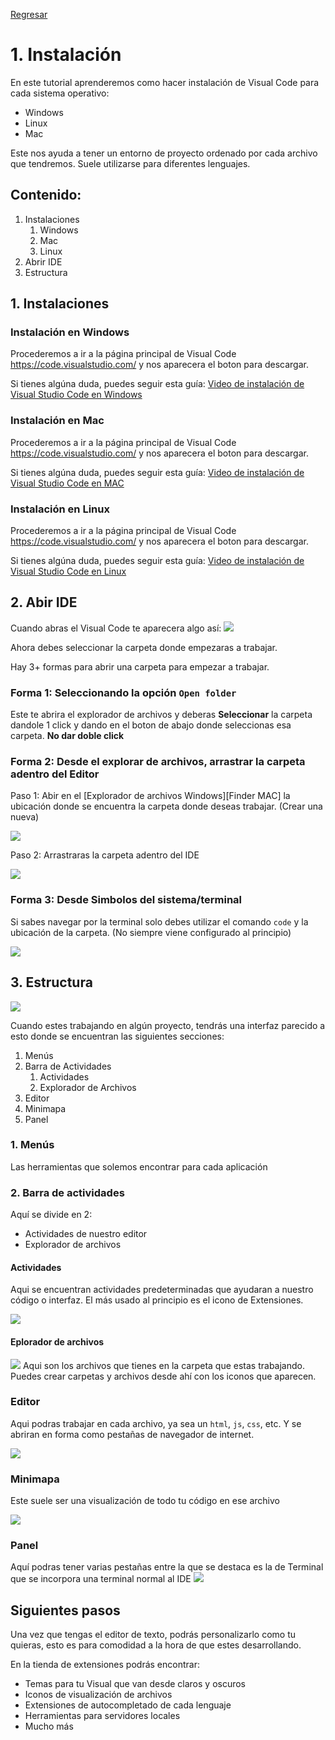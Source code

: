 <a href='README.md'>Regresar</a>

# 1. Instalación

En este tutorial aprenderemos como hacer instalación de Visual Code para cada sistema operativo:

* Windows
* Linux
* Mac

Este nos ayuda a tener un entorno de proyecto ordenado por cada archivo que tendremos. Suele utilizarse para diferentes lenguajes.

## Contenido:

1. Instalaciones
   1. Windows
   2. Mac
   3. Linux
2. Abrir IDE
3. Estructura

## 1. Instalaciones

### Instalación en Windows

Procederemos a ir a la página principal de Visual Code https://code.visualstudio.com/ y nos aparecera el boton para descargar. 

Si tienes algúna duda, puedes seguir esta guía:
[Video de instalación de Visual Studio Code en Windows](https://www.youtube.com/watch?v=Hs49jA6FizM)

### Instalación en Mac
Procederemos a ir a la página principal de Visual Code https://code.visualstudio.com/ y nos aparecera el boton para descargar. 

Si tienes algúna duda, puedes seguir esta guía:
[Video de instalación de Visual Studio Code en MAC](https://www.youtube.com/watch?v=eG27tmTfFFc)

### Instalación en Linux
Procederemos a ir a la página principal de Visual Code https://code.visualstudio.com/ y nos aparecera el boton para descargar. 

Si tienes algúna duda, puedes seguir esta guía:
[Video de instalación de Visual Studio Code en Linux](https://www.youtube.com/watch?v=ROXcgWe3Fsc)


## 2. Abir IDE

Cuando abras el Visual Code te aparecera algo así:
<img src='https://upload.wikimedia.org/wikipedia/commons/thumb/e/e9/VS_Code_%28Insiders%29.png/800px-VS_Code_%28Insiders%29.png'>




Ahora debes seleccionar la carpeta donde empezaras a trabajar.

Hay 3+ formas para abrir una carpeta para empezar a trabajar.

### Forma 1: Seleccionando la opción `Open folder`
Este te abrira el explorador de archivos y deberas **Seleccionar** la carpeta dandole 1 click y dando en el boton de abajo donde seleccionas esa carpeta. **No dar doble click**

### Forma 2: Desde el explorar de archivos, arrastrar la carpeta adentro del Editor


Paso 1: Abir en el [Explorador de archivos Windows][Finder MAC] la ubicación donde se encuentra la carpeta donde deseas trabajar. (Crear una nueva)

<img src='https://i.blogs.es/56b917/explorador-tactil/1366_2000.jpg'>

Paso 2: Arrastraras la carpeta adentro del IDE

<img src='https://vfpajs.files.wordpress.com/2020/08/js29.png?w=985'>

### Forma 3: Desde Simbolos del sistema/terminal
Si sabes navegar por la terminal solo debes utilizar el comando `code` y la ubicación de la carpeta. (No siempre viene configurado al principio)

<img src='https://code.visualstudio.com/assets/docs/editor/command-line/launch-vscode.png'>

## 3. Estructura 

<img src='https://www.mclibre.org/consultar/informatica/img/vscode/vsc-interfaz-11.png'>

Cuando estes trabajando en algún proyecto, tendrás una interfaz parecido a esto donde se encuentran las siguientes secciones:

1. Menús
2. Barra de Actividades
   1. Actividades
   2. Explorador de Archivos
3. Editor
4. Minimapa
5. Panel

### 1. Menús 
Las herramientas que solemos encontrar para cada aplicación

### 2. Barra de actividades
Aquí se divide en 2:
* Actividades de nuestro editor
* Explorador de archivos

#### Actividades

Aqui se encuentran actividades predeterminadas que ayudaran a nuestro código o interfaz. El más usado al principio es el icono de Extensiones. 

<img src='https://www.mclibre.org/consultar/informatica/img/vscode/vsc-perso-idioma-1.png'>

#### Eplorador de archivos
<img src='https://www.mclibre.org/consultar/informatica/img/vscode/vsc-uso-actividades-explorador-apartados-1.png'>
Aqui son los archivos que tienes en la carpeta que estas trabajando. Puedes crear carpetas y archivos desde ahí con los iconos que aparecen.

### Editor
Aqui podras trabajar en cada archivo, ya sea un `html`, `js`, `css`, etc. Y se abriran en forma como pestañas de navegador de internet.

<img src='http://devclass.com/wp-content/uploads/2022/05/brackets.jpg'>

### Minimapa
Este suele ser una visualización de todo tu código en ese archivo

<img src='https://aieffortless.files.wordpress.com/2020/07/screen-shot-2020-07-06-at-11.40.34-pm.png'>

### Panel
Aquí podras tener varias pestañas entre la que se destaca es la de Terminal que se incorpora una terminal normal al IDE
<img src='http://theblogreaders.com/wp-content/uploads/2020/06/VisualStudioCode-SwitchCommandPrompt.png'>

## Siguientes pasos

Una vez que tengas el editor de texto, podrás personalizarlo como tu quieras, esto es para comodidad a la hora de que estes desarrollando.

En la tienda de extensiones podrás encontrar:

* Temas para tu Visual que van desde claros y oscuros
* Iconos de visualización de archivos
* Extensiones de autocompletado de cada lenguaje
* Herramientas para servidores locales
* Mucho más



